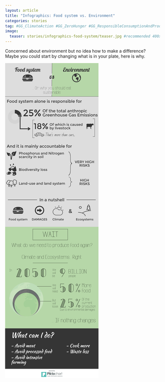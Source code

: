 ```yaml
---
layout: article
title: "Infographics: Food system vs. Environment"
categories: stories
tag: #GG_ClimateAction #GG_ZeroHunger #GG_ResponsibleConsumptionAndProduction #food #eatsustainable #livestock #GHGemission #sustainableeconomy #GreenEconomy
image:
  teaser: stories/infographics-food-system/teaser.jpg #recommended 400x250
---
```


Concerned about environment but no idea how to make a difference? Maybe you could start by changing what is in your plate, here is why.

<img src="/images/stories/infographics-food-system/food-system-infographics.png">
